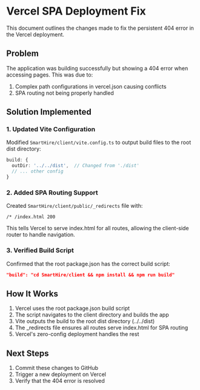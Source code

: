 # Vercel SPA Deployment Fix

This document outlines the changes made to fix the persistent 404 error in the Vercel deployment.

## Problem
The application was building successfully but showing a 404 error when accessing pages. This was due to:
1. Complex path configurations in vercel.json causing conflicts
2. SPA routing not being properly handled

## Solution Implemented

### 1. Updated Vite Configuration
Modified `SmartHire/client/vite.config.ts` to output build files to the root dist directory:
```ts
build: {
  outDir: '../../dist',  // Changed from './dist'
  // ... other config
}
```

### 2. Added SPA Routing Support
Created `SmartHire/client/public/_redirects` file with:
```
/* /index.html 200
```

This tells Vercel to serve index.html for all routes, allowing the client-side router to handle navigation.

### 3. Verified Build Script
Confirmed that the root package.json has the correct build script:
```json
"build": "cd SmartHire/client && npm install && npm run build"
```

## How It Works
1. Vercel uses the root package.json build script
2. The script navigates to the client directory and builds the app
3. Vite outputs the build to the root dist directory (../../dist)
4. The _redirects file ensures all routes serve index.html for SPA routing
5. Vercel's zero-config deployment handles the rest

## Next Steps
1. Commit these changes to GitHub
2. Trigger a new deployment on Vercel
3. Verify that the 404 error is resolved